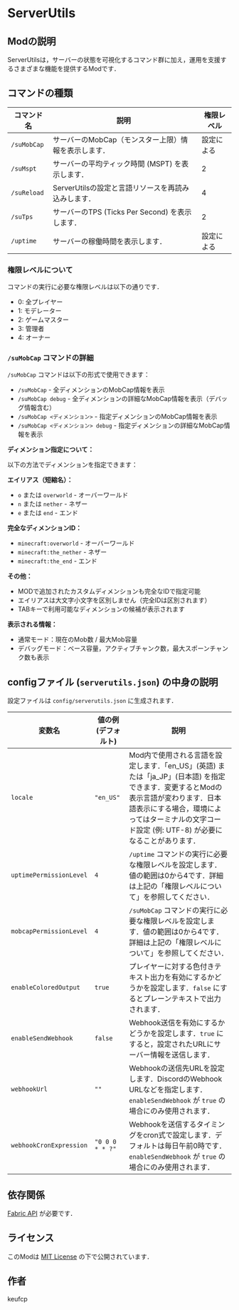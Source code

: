 # ServerUtils

## Modの説明

ServerUtilsは，サーバーの状態を可視化するコマンド群に加え，運用を支援するさまざまな機能を提供するModです．

## コマンドの種類

| コマンド名      | 説明                                                                 | 権限レベル |
| --------------- | -------------------------------------------------------------------- | ---------- |
| `/suMobCap`     | サーバーのMobCap（モンスター上限）情報を表示します．                      | 設定による   |
| `/suMspt`       | サーバーの平均ティック時間 (MSPT) を表示します．                         | 2          |
| `/suReload`     | ServerUtilsの設定と言語リソースを再読み込みします．                      | 4          |
| `/suTps`        | サーバーのTPS (Ticks Per Second) を表示します．                          | 2          |
| `/uptime`       | サーバーの稼働時間を表示します．                                         | 設定による   |

### 権限レベルについて

コマンドの実行に必要な権限レベルは以下の通りです．

-   0: 全プレイヤー
-   1: モデレーター
-   2: ゲームマスター
-   3: 管理者
-   4: オーナー

### `/suMobCap` コマンドの詳細

`/suMobCap` コマンドは以下の形式で使用できます：

- `/suMobCap` - 全ディメンションのMobCap情報を表示
- `/suMobCap debug` - 全ディメンションの詳細なMobCap情報を表示（デバッグ情報含む）
- `/suMobCap <ディメンション>` - 指定ディメンションのMobCap情報を表示
- `/suMobCap <ディメンション> debug` - 指定ディメンションの詳細なMobCap情報を表示

**ディメンション指定について：**

以下の方法でディメンションを指定できます：

**エイリアス（短縮名）：**
- `o` または `overworld` - オーバーワールド
- `n` または `nether` - ネザー
- `e` または `end` - エンド

**完全なディメンションID：**
- `minecraft:overworld` - オーバーワールド
- `minecraft:the_nether` - ネザー
- `minecraft:the_end` - エンド

**その他：**
- MODで追加されたカスタムディメンションも完全なIDで指定可能
- エイリアスは大文字小文字を区別しません（完全IDは区別されます）
- TABキーで利用可能なディメンションの候補が表示されます

**表示される情報：**
- 通常モード：現在のMob数 / 最大Mob容量
- デバッグモード：ベース容量，アクティブチャンク数，最大スポーンチャンク数も表示

## configファイル (`serverutils.json`) の中身の説明

設定ファイルは `config/serverutils.json` に生成されます．

| 変数名                    | 値の例 (デフォルト) | 説明                                                                                                                               |
| ------------------------- | ------------------- | ---------------------------------------------------------------------------------------------------------------------------------- |
| `locale`                  | `"en_US"`           | Mod内で使用される言語を設定します．「en_US」(英語) または「ja_JP」(日本語) を指定できます．変更するとModの表示言語が変わります．日本語表示にする場合，環境によってはターミナルの文字コード設定 (例: UTF-8) が必要になることがあります． |
| `uptimePermissionLevel`   | `4`                 | `/uptime` コマンドの実行に必要な権限レベルを設定します．値の範囲は0から4です．詳細は上記の「権限レベルについて」を参照してください．                                   |
| `mobcapPermissionLevel`   | `4`                 | `/suMobCap` コマンドの実行に必要な権限レベルを設定します．値の範囲は0から4です．詳細は上記の「権限レベルについて」を参照してください．                                 |
| `enableColoredOutput`     | `true`              | プレイヤーに対する色付きテキスト出力を有効にするかどうかを設定します．`false` にするとプレーンテキストで出力されます．                                                    |
| `enableSendWebhook`       | `false`             | Webhook送信を有効にするかどうかを設定します．`true` にすると，設定されたURLにサーバー情報を送信します．                                                              |
| `webhookUrl`              | `""`                | Webhookの送信先URLを設定します．DiscordのWebhook URLなどを指定します．`enableSendWebhook` が `true` の場合にのみ使用されます．                               |
| `webhookCronExpression`   | `"0 0 0 * * ?"`     | Webhookを送信するタイミングをcron式で設定します．デフォルトは毎日午前0時です．`enableSendWebhook` が `true` の場合にのみ使用されます．                               |

## 依存関係

[Fabric API](https://modrinth.com/mod/fabric-api) が必要です．

## ライセンス

このModは [MIT License](LICENSE) の下で公開されています．

## 作者

keufcp
